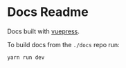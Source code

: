 # Docs Readme

Docs built with [vuepress](https://v1.vuepress.vuejs.org/).

To build docs from the `./docs` repo run:

```
yarn run dev

```
